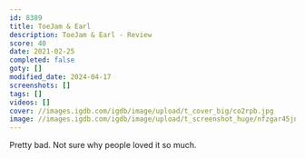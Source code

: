 ```yaml
---
id: 8389
title: ToeJam & Earl
description: ToeJam & Earl - Review
score: 40
date: 2021-02-25
completed: false
goty: []
modified_date: 2024-04-17
screenshots: []
tags: []
videos: []
cover: //images.igdb.com/igdb/image/upload/t_cover_big/co2rpb.jpg
image: //images.igdb.com/igdb/image/upload/t_screenshot_huge/nfzgar45jnts7wqin9p6.jpg
---
```

Pretty bad. Not sure why people loved it so much.